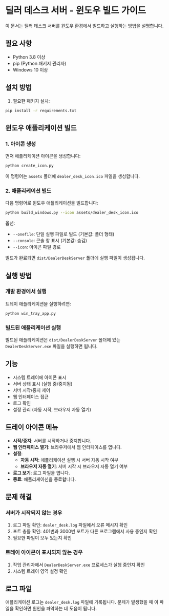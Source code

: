 # 딜러 데스크 서버 - 윈도우 빌드 가이드

이 문서는 딜러 데스크 서버를 윈도우 환경에서 빌드하고 실행하는 방법을 설명합니다.

## 필요 사항

- Python 3.8 이상
- pip (Python 패키지 관리자)
- Windows 10 이상

## 설치 방법

1. 필요한 패키지 설치:

```bash
pip install -r requirements.txt
```

## 윈도우 애플리케이션 빌드

### 1. 아이콘 생성

먼저 애플리케이션 아이콘을 생성합니다:

```bash
python create_icon.py
```

이 명령어는 `assets` 폴더에 `dealer_desk_icon.ico` 파일을 생성합니다.

### 2. 애플리케이션 빌드

다음 명령어로 윈도우 애플리케이션을 빌드합니다:

```bash
python build_windows.py --icon assets/dealer_desk_icon.ico
```

옵션:
- `--onefile`: 단일 실행 파일로 빌드 (기본값: 폴더 형태)
- `--console`: 콘솔 창 표시 (기본값: 숨김)
- `--icon`: 아이콘 파일 경로

빌드가 완료되면 `dist/DealerDeskServer` 폴더에 실행 파일이 생성됩니다.

## 실행 방법

### 개발 환경에서 실행

트레이 애플리케이션을 실행하려면:

```bash
python win_tray_app.py
```

### 빌드된 애플리케이션 실행

빌드된 애플리케이션은 `dist/DealerDeskServer` 폴더에 있는 `DealerDeskServer.exe` 파일을 실행하면 됩니다.

## 기능

- 시스템 트레이에 아이콘 표시
- 서버 상태 표시 (실행 중/중지됨)
- 서버 시작/중지 제어
- 웹 인터페이스 접근
- 로그 확인
- 설정 관리 (자동 시작, 브라우저 자동 열기)

## 트레이 아이콘 메뉴

- **시작/중지**: 서버를 시작하거나 중지합니다.
- **웹 인터페이스 열기**: 브라우저에서 웹 인터페이스를 엽니다.
- **설정**:
  - **자동 시작**: 애플리케이션 실행 시 서버 자동 시작 여부
  - **브라우저 자동 열기**: 서버 시작 시 브라우저 자동 열기 여부
- **로그 보기**: 로그 파일을 엽니다.
- **종료**: 애플리케이션을 종료합니다.

## 문제 해결

### 서버가 시작되지 않는 경우

1. 로그 파일 확인: `dealer_desk.log` 파일에서 오류 메시지 확인
2. 포트 충돌 확인: 401번과 3000번 포트가 다른 프로그램에서 사용 중인지 확인
3. 필요한 파일이 모두 있는지 확인

### 트레이 아이콘이 표시되지 않는 경우

1. 작업 관리자에서 `DealerDeskServer.exe` 프로세스가 실행 중인지 확인
2. 시스템 트레이 영역 설정 확인

## 로그 파일

애플리케이션 로그는 `dealer_desk.log` 파일에 기록됩니다. 문제가 발생했을 때 이 파일을 확인하면 원인을 파악하는 데 도움이 됩니다. 